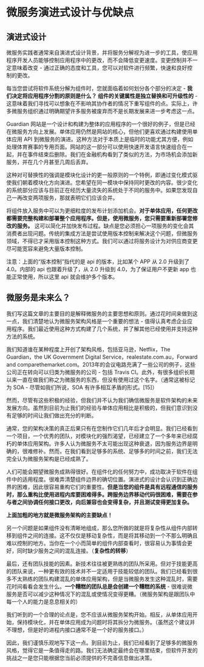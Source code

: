 # 微服务演进式设计与优缺点

## 演进式设计

微服务实践者通常来自演进式设计背景，并将服务分解视为进一步的工具，使应用程序开发人员能够控制应用程序中的更改，而不会降低变更速度。变更控制并不一定意味着改变 - 通过正确的态度和工具，您可以对软件进行频繁，快速和良好控制的更改。

每当您尝试将软件系统分解为组件时，您就面临着如何划分各个部分的决定 - **我们决定将应用程序分割的原则是什么？ 组件的关键属性是独立替换和可升级性的** - 这意味着我们寻找可以想象在不影响其协作者的情况下重写组件的点。实际上，许多微服务组织通过明确期望许多服务被废弃而不是长期发展来进一步考虑这一点。

Guardian 网站是一个设计和构建为整体的应用程序的一个很好的例子，但是已经在微服务方向上发展。单体应用仍然是网站的核心，但他们更喜欢通过构建使用单体应用 API 到微服务的演进。这种方法对于本质上是临时的功能尤其方便，例如处理体育赛事的专用页面。网站的这一部分可以使用快速开发语言快速组合在一起，并在事件结束后删除。我们在金融机构看到了类似的方法，为市场机会添加新服务，并在几个月甚至几周后丢弃。

这种对可替换性的强调是模块化设计的更一般原则的一个特例，即通过变化模式驱使我们朝着模块化方向演进。您希望在同一模块中保持同时更改的内容。很少变化的系统部分应该与目前正在经历大量流失的系统处于不同的服务中。如果您发现自己一再改变两项服务，那就表明它们应该合并。

将组件放入服务中可以为更细粒度的发布计划添加机会。**对于单体应用，任何更改都需要完整构建和部署整个应用程序。但是，使用微服务，您只需要重新部署您修改的服务。** 这可以简化并加快发布过程。缺点是您必须担心一项服务的变化会其消费者出现问题。传统的集成方法是尝试使用版本控制来解决这个问题，但微服务领域，不得已才采用版本控制这种方式。我们可以通过将服务设计为对供应商变更尽可能宽容来避免大量版本控制。

注意：上面的“版本控制”指代的是 api 的版本，比如某个 APP 从 2.0 升级到了 4.0。内部的 api 也跟着升级了，从 2.0 升级到 4.0，为了保证用户不更新 app 也能正常使用，所以这里 api 就会维护多个版本。

## 微服务是未来么？

我们写这篇文章的主要目的是解释微服务的主要思想和原则。通过花时间来做到这一点，我们清楚地认为微服务架构风格是一个重要的想法 - 值得认真考虑企业应用程序。我们最近使用这种方式构建了几个系统，并了解其他已经使用并支持这种方法的系统。

我们知道谁在某种程度上开创了架构风格，包括亚马逊，Netflix，The Guardian，the UK Government Digital Service，realestate.com.au，Forward and comparethemarket.com。2013年的会议电路充满了一些公司的例子，这些公司正在转向可以归类为微服务的公司 - 包括 Travis CI。此外，有很多组织长期以来一直在做我们称之为微服务的东西，但没有使用过这个名字。（通常这被标记为 SOA  - 尽管如我们所说，SOA 有许多相互矛盾的形式。[15]）

然而，尽管有这些积极的经验，但我们并不认为我们确信微服务是软件架构的未来发展方向。虽然到目前为止我们的经验与单体应用相比是积极的，但我们意识到没有足够的时间让我们做出充分的判断。

通常，您的架构决策的真正后果只有在您制作它们几年后才会明显。我们已经看到一个项目，一个优秀的团队，对模块化的强烈渴望，已经建立了一个多年来已经腐朽的单体应用架构。许多人认为微服务不太可能出现这种衰退，因为服务边界是明确的，很难修补。然而，在我们看到足够多的系统、足够多的时间之前，我们无法完全认为微服务架构是已经成熟了。

人们可能会期望微服务成熟得很好。在组件化的任何努力中，成功取决于软件在组件中的适用程度。很难弄清楚组件边界的确切位置。演进式的设计会认识到正确边界的困难，因此很容易重构它们的重要性。**但是当您的组件是具有远程通信的服务时，那么重构比使用进程内库要困难得多。跨服务边界移动代码很困难，需要在参与者之间协调任何接口更改，向后兼容也会变得复杂，并且测试变得更加复杂。**

**上面加粗的地方就是微服务架构的主要缺点！**

另一个问题是如果组件没有清晰地组成，那么您所做的就是将复杂性从组件内部转移到组件之间的连接。这不仅仅是移动复杂性，而是将其移动到一个不那么明确且难以控制的地方。当你在一个小而简单的组件内部查看时，很容易认为事情会更好，同时缺少服务之间的混乱连接。（**复杂性的转移**）

最后，还有团队技能的因素。新技术往往被更熟练的团队所采用。但对于技能更高的团队来说，一种更有效的技术并不一定适用于技能较低的团队。我们已经看到很多不太熟练的团队构建混乱的单体应用架构，但是当微服务发生这种混乱时，需要花时间看看会发生什么。**一个糟糕的团队总是会创建一个糟糕的系统** - 很难说微服务是否可以减少这种情况下的混乱或使情况变得更糟。（微服务架构是跟团队中每一个人的能力是息息相关的）

我们听到的一个合理的论点是，您不应该从微服务架构开始。相反，从单体应用开始，保持模块化，并在单体应用成为问题时将其拆分为微服务。（虽然这个建议并不理想，但是好的进程内接口通常不是一个好的服务接口。）

因此，我们谨慎乐观地写下这一点。到目前为止，我们已经看到了足够多的微服务风格，觉得它是一条值得走的路。我们无法确定最终会在哪里结束，但软件开发的挑战之一是您只能根据您当前必须提供的不完善信息做出决策。

